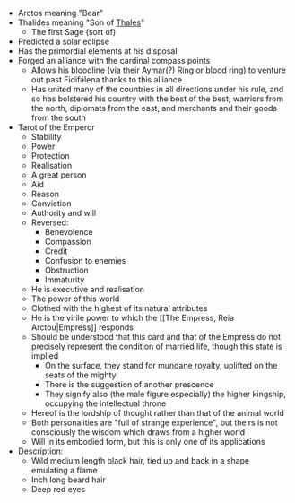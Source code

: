 - Arctos meaning "Bear"
- Thalides meaning "Son of [Thales](https://en.wikipedia.org/wiki/Thales)"
	- The first Sage (sort of)
- Predicted a solar eclipse
- Has the primordial elements at his disposal
- Forged an alliance with the cardinal compass points
	- Allows his bloodline (via their Aymar(?) Ring or blood ring) to venture out past Fidifálena thanks to this alliance
	- Has united many of the countries in all directions under his rule, and so has bolstered his country with the best of the best; warriors from the north, diplomats from the east, and merchants and their goods from the south
- Tarot of the Emperor
	- Stability
	- Power
	- Protection
	- Realisation
	- A great person
	- Aid
	- Reason
	- Conviction
	- Authority and will
	- Reversed:
		- Benevolence
		- Compassion
		- Credit
		- Confusion to enemies
		- Obstruction
		- Immaturity
	- He is executive and realisation
	- The power of this world
	- Clothed with the highest of its natural attributes
	- He is the virile power to which the [[The Empress, Reia Arctou|Empress]] responds
	- Should be understood that this card and that of the Empress do not precisely represent the condition of married life, though this state is implied
		- On the surface, they stand for mundane royalty, uplifted on the seats of the mighty
		- There is the suggestion of another prescence
		- They signify also (the male figure especially) the higher kingship, occupying the intellectual throne
	- Hereof is the lordship of thought rather than that of the animal world
	- Both personalities are "full of strange experience", but theirs is not consciously the wisdom which draws from a higher world
	- Will in its embodied form, but this is only one of its applications
- Description:
	- Wild medium length black hair, tied up and back in a shape emulating a flame
	- Inch long beard hair
	- Deep red eyes